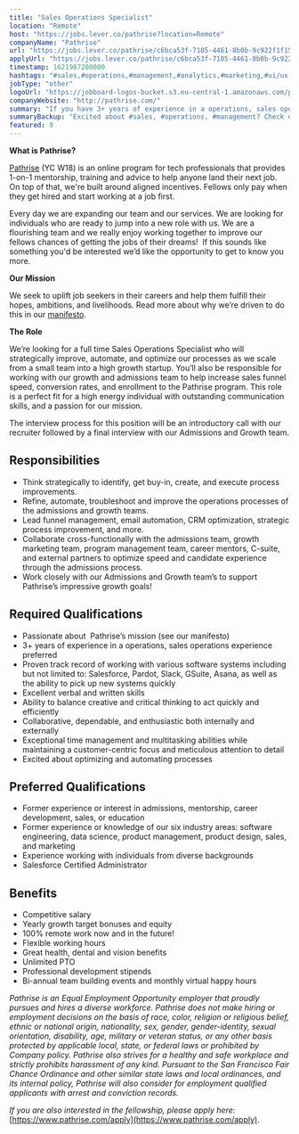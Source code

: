 ```yaml
---
title: "Sales Operations Specialist"
location: "Remote"
host: "https://jobs.lever.co/pathrise?location=Remote"
companyName: "Pathrise"
url: "https://jobs.lever.co/pathrise/c6bca53f-7105-4461-8b0b-9c922f1f15fd"
applyUrl: "https://jobs.lever.co/pathrise/c6bca53f-7105-4461-8b0b-9c922f1f15fd/apply"
timestamp: 1621987200000
hashtags: "#sales,#operations,#management,#analytics,#marketing,#ui/ux,#optimization,#asana,#crm,#office"
jobType: "other"
logoUrl: "https://jobboard-logos-bucket.s3.eu-central-1.amazonaws.com/pathrise"
companyWebsite: "http://pathrise.com/"
summary: "If you have 3+ years of experience in a operations, sales operations experience preferred, Pathrise has a job opening for a Sales Operations Specialist"
summaryBackup: "Excited about #sales, #operations, #management? Check out this job post!"
featured: 9
---
```


**What is Pathrise?**

[Pathrise](https://www.pathrise.com/) (YC W18) is an online program for tech professionals that provides 1-on-1 mentorship, training and advice to help anyone land their next job. On top of that, we're built around aligned incentives. Fellows only pay when they get hired and start working at a job first.

Every day we are expanding our team and our services. We are looking for individuals who are ready to jump into a new role with us. We are a flourishing team and we really enjoy working together to improve our fellows chances of getting the jobs of their dreams!  If this sounds like something you'd be interested we’d like the opportunity to get to know you more.

**Our Mission**

We seek to uplift job seekers in their careers and help them fulfill their hopes, ambitions, and livelihoods. Read more about why we’re driven to do this in our [manifesto](https://www.pathrise.com/manifesto).

**The Role**

We’re looking for a full time Sales Operations Specialist who will strategically improve, automate, and optimize our processes as we scale from a small team into a high growth startup. You’ll also be responsible for working with our growth and admissions team to help increase sales funnel speed, conversion rates, and enrollment to the Pathrise program. This role is a perfect fit for a high energy individual with outstanding communication skills, and a passion for our mission. 

The interview process for this position will be an introductory call with our recruiter followed by a final interview with our Admissions and Growth team.

## Responsibilities

*   Think strategically to identify, get buy-in, create, and execute process improvements. 
*   Refine, automate, troubleshoot and improve the operations processes of the admissions and growth teams. 
*   Lead funnel management, email automation, CRM optimization, strategic process improvement, and more.
*   Collaborate cross-functionally with the admissions team, growth marketing team, program management team, career mentors, C-suite, and external partners to optimize speed and candidate experience through the admissions process.
*   Work closely with our Admissions and Growth team’s to support Pathrise’s impressive growth goals!

## Required Qualifications

*   Passionate about  Pathrise’s mission (see our manifesto)
*   3+ years of experience in a operations, sales operations experience preferred
*   Proven track record of working with various software systems including but not limited to: Salesforce, Pardot, Slack, GSuite, Asana, as well as the ability to pick up new systems quickly 
*   Excellent verbal and written skills
*   Ability to balance creative and critical thinking to act quickly and efficiently
*   Collaborative, dependable, and enthusiastic both internally and externally
*   Exceptional time management and multitasking abilities while maintaining a customer-centric focus and meticulous attention to detail
*   Excited about optimizing and automating processes

## Preferred Qualifications

*   Former experience or interest in admissions, mentorship, career development, sales, or education
*   Former experience or knowledge of our six industry areas: software engineering, data science, product management, product design, sales, and marketing
*   Experience working with individuals from diverse backgrounds
*   Salesforce Certified Administrator

## Benefits

*   Competitive salary
*   Yearly growth target bonuses and equity
*   100% remote work now and in the future!
*   Flexible working hours 
*   Great health, dental and vision benefits
*   Unlimited PTO
*   Professional development stipends
*   Bi-annual team building events and monthly virtual happy hours

_Pathrise is an Equal Employment Opportunity employer that proudly pursues and hires a diverse workforce. Pathrise does not make hiring or employment decisions on the basis of race, color, religion or religious belief, ethnic or national origin, nationality, sex, gender, gender-identity, sexual orientation, disability, age, military or veteran status, or any other basis protected by applicable local, state, or federal laws or prohibited by Company policy. Pathrise also strives for a healthy and safe workplace and strictly prohibits harassment of any kind. Pursuant to the San Francisco Fair Chance Ordinance and other similar state laws and local ordinances, and its internal policy, Pathrise will also consider for employment qualified applicants with arrest and conviction records._

_If you are also interested in the fellowship, please apply here_: [https://www.pathrise.com/apply](https://www.pathrise.com/apply).
